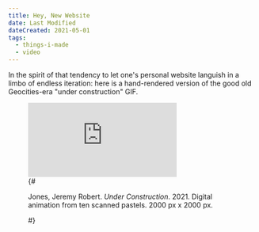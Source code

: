 ```yaml
---
title: Hey, New Website
date: Last Modified
dateCreated: 2021-05-01
tags:
  - things-i-made
  - video
---
```

In the spirit of that tendency to let one's personal website languish in a limbo of endless iteration: here is a hand-rendered version of the good old Geocities-era "under construction" GIF.

<figure>
  <div class="ratio ratio--square">
    <iframe src="https://player.vimeo.com/video/543968889?loop=1&amp;autoplay=1&amp;muted=1" frameborder="0" allow="autoplay; fullscreen" allowfullscreen></iframe>
  </div>
  {# <figcaption>
    <p>Jones, Jeremy Robert. <i>Under Construction</i>. 2021. Digital animation from ten scanned pastels. 2000 px x 2000 px.</p>
  </figcaption> #}
</figure>
